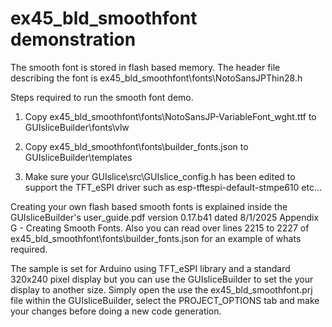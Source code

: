 
# ex45_bld_smoothfont demonstration

<p>
The smooth font is stored in flash based memory.  The header file describing the font is
ex45_bld_smoothfont\fonts\NotoSansJPThin28.h
</p>

Steps required to run the smooth font demo.

1. Copy ex45_bld_smoothfont\fonts\NotoSansJP-VariableFont_wght.ttf to GUIsliceBuilder\fonts\vlw

2. Copy ex45_bld_smoothfont\fonts\builder_fonts.json to GUIsliceBuilder\templates

3. Make sure your GUIslice\src\GUIslice_config.h has been edited to support the TFT_eSPI 
driver such as esp-tftespi-default-stmpe610 etc...

<p>
Creating your own flash based smooth fonts is explained inside the GUIsliceBuilder's user_guide.pdf 
version 0.17.b41 dated 8/1/2025 Appendix G - Creating Smooth Fonts. 
Also you can read over lines 2215 to 2227 of ex45_bld_smoothfont\fonts\builder_fonts.json for an example
of whats required.
</p>

<p>
The sample is set for Arduino using TFT_eSPI library and a standard
320x240 pixel display but you can use the GUIsliceBuilder to set the
your display to another size. 
Simply open the use the ex45_bld_smoothfont.prj file within the GUIsliceBuilder, select the 
PROJECT_OPTIONS tab and make your changes before doing a new code generation.
</p> 
